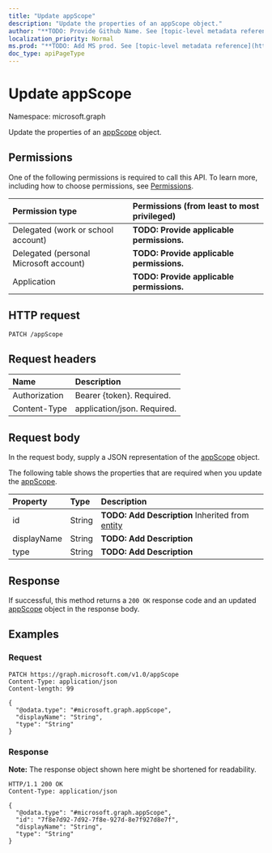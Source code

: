 ```yaml
---
title: "Update appScope"
description: "Update the properties of an appScope object."
author: "**TODO: Provide Github Name. See [topic-level metadata reference](https://msgo.azurewebsites.net/add/document/guidelines/metadata.html#topic-level-metadata)**"
localization_priority: Normal
ms.prod: "**TODO: Add MS prod. See [topic-level metadata reference](https://msgo.azurewebsites.net/add/document/guidelines/metadata.html#topic-level-metadata)**"
doc_type: apiPageType
---
```


# Update appScope
Namespace: microsoft.graph



Update the properties of an [appScope](../resources/appscope.md) object.

## Permissions
One of the following permissions is required to call this API. To learn more, including how to choose permissions, see [Permissions](/graph/permissions-reference).

|Permission type|Permissions (from least to most privileged)|
|:---|:---|
|Delegated (work or school account)|**TODO: Provide applicable permissions.**|
|Delegated (personal Microsoft account)|**TODO: Provide applicable permissions.**|
|Application|**TODO: Provide applicable permissions.**|

## HTTP request

<!-- {
  "blockType": "ignored"
}
-->
``` http
PATCH /appScope
```

## Request headers
|Name|Description|
|:---|:---|
|Authorization|Bearer {token}. Required.|
|Content-Type|application/json. Required.|

## Request body
In the request body, supply a JSON representation of the [appScope](../resources/appscope.md) object.

The following table shows the properties that are required when you update the [appScope](../resources/appscope.md).

|Property|Type|Description|
|:---|:---|:---|
|id|String|**TODO: Add Description** Inherited from [entity](../resources/entity.md)|
|displayName|String|**TODO: Add Description**|
|type|String|**TODO: Add Description**|



## Response

If successful, this method returns a `200 OK` response code and an updated [appScope](../resources/appscope.md) object in the response body.

## Examples

### Request
<!-- {
  "blockType": "request",
  "name": "update_appscope"
}
-->
``` http
PATCH https://graph.microsoft.com/v1.0/appScope
Content-Type: application/json
Content-length: 99

{
  "@odata.type": "#microsoft.graph.appScope",
  "displayName": "String",
  "type": "String"
}
```


### Response
**Note:** The response object shown here might be shortened for readability.
<!-- {
  "blockType": "response",
  "truncated": true
}
-->
``` http
HTTP/1.1 200 OK
Content-Type: application/json

{
  "@odata.type": "#microsoft.graph.appScope",
  "id": "7f8e7d92-7d92-7f8e-927d-8e7f927d8e7f",
  "displayName": "String",
  "type": "String"
}
```


